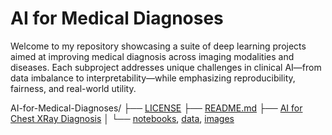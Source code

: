 # AI for Medical Diagnoses

Welcome to my repository showcasing a suite of deep learning projects aimed at improving medical diagnosis across imaging modalities and diseases. Each subproject addresses unique challenges in clinical AI—from data imbalance to interpretability—while emphasizing reproducibility, fairness, and real-world utility.

AI-for-Medical-Diagnoses/
├── [LICENSE](https://github.com/francktchafa/AI-for-Medical-Diagnoses/blob/main/LICENSE)
├── [README.md](https://github.com/francktchafa/AI-for-Medical-Diagnoses/blob/main/README.md)
├── [AI for Chest XRay Diagnosis](https://github.com/francktchafa/AI-for-Medical-Diagnoses/tree/main/AI%20for%20Chest%20XRay%20Diagnosis)
│   └── [notebooks](https://github.com/francktchafa/AI-for-Medical-Diagnoses/blob/main/AI%20for%20Chest%20XRay%20Diagnosis/Chest_XRay_Medical_Diagnosis.ipynb), [data](https://github.com/francktchafa/AI-for-Medical-Diagnoses/tree/main/AI%20for%20Chest%20XRay%20Diagnosis/data/nih), [images](https://github.com/francktchafa/AI-for-Medical-Diagnoses/tree/main/AI%20for%20Chest%20XRay%20Diagnosis/images)
